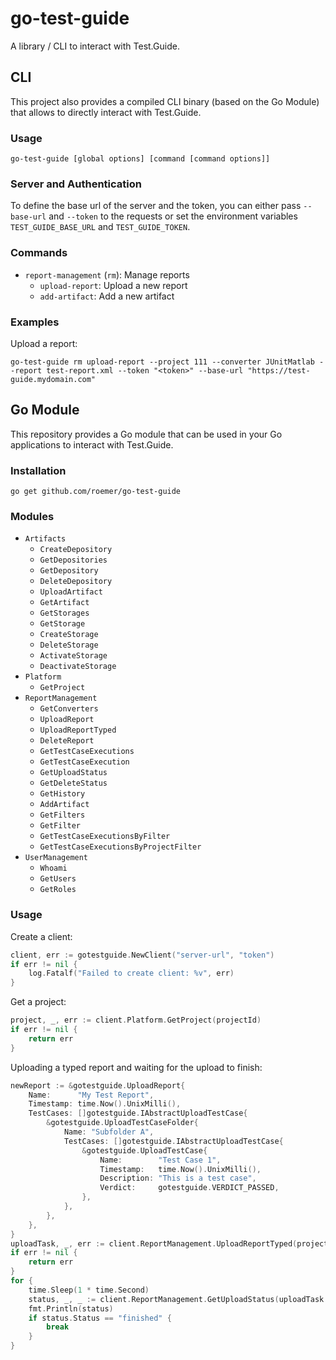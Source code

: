 # go-test-guide
A library / CLI to interact with Test.Guide.

## CLI
This project also provides a compiled CLI binary (based on the Go Module) that allows to directly interact with Test.Guide.

### Usage
```
go-test-guide [global options] [command [command options]]
```

### Server and Authentication
To define the base url of the server and the token, you can either pass `--base-url` and `--token` to the requests or set the environment variables `TEST_GUIDE_BASE_URL` and `TEST_GUIDE_TOKEN`.

### Commands
* `report-management` (`rm`): Manage reports
  * `upload-report`: Upload a new report
  * `add-artifact`: Add a new artifact

### Examples
Upload a report:
```
go-test-guide rm upload-report --project 111 --converter JUnitMatlab --report test-report.xml --token "<token>" --base-url "https://test-guide.mydomain.com"
```

## Go Module
This repository provides a Go module that can be used in your Go applications to interact with Test.Guide.

### Installation
```
go get github.com/roemer/go-test-guide
```

### Modules
* `Artifacts`
  * `CreateDepository`
  * `GetDepositories`
  * `GetDepository`
  * `DeleteDepository`
  * `UploadArtifact`
  * `GetArtifact`
  * `GetStorages`
  * `GetStorage`
  * `CreateStorage`
  * `DeleteStorage`
  * `ActivateStorage`
  * `DeactivateStorage`
* `Platform`
  * `GetProject`
* `ReportManagement`
  * `GetConverters`
  * `UploadReport`
  * `UploadReportTyped`
  * `DeleteReport`
  * `GetTestCaseExecutions`
  * `GetTestCaseExecution`
  * `GetUploadStatus`
  * `GetDeleteStatus`
  * `GetHistory`
  * `AddArtifact`
  * `GetFilters`
  * `GetFilter`
  * `GetTestCaseExecutionsByFilter`
  * `GetTestCaseExecutionsByProjectFilter`
* `UserManagement`
  * `Whoami`
  * `GetUsers`
  * `GetRoles`

### Usage
Create a client:
```go
client, err := gotestguide.NewClient("server-url", "token")
if err != nil {
    log.Fatalf("Failed to create client: %v", err)
}
```

Get a project:
```go
project, _, err := client.Platform.GetProject(projectId)
if err != nil {
    return err
}
```

Uploading a typed report and waiting for the upload to finish:
```go
newReport := &gotestguide.UploadReport{
    Name:      "My Test Report",
    Timestamp: time.Now().UnixMilli(),
    TestCases: []gotestguide.IAbstractUploadTestCase{
        &gotestguide.UploadTestCaseFolder{
            Name: "Subfolder A",
            TestCases: []gotestguide.IAbstractUploadTestCase{
                &gotestguide.UploadTestCase{
                    Name:        "Test Case 1",
                    Timestamp:   time.Now().UnixMilli(),
                    Description: "This is a test case",
                    Verdict:     gotestguide.VERDICT_PASSED,
                },
            },
        },
    },
}
uploadTask, _, err := client.ReportManagement.UploadReportTyped(projectId, newReport)
if err != nil {
    return err
}
for {
    time.Sleep(1 * time.Second)
    status, _, _ := client.ReportManagement.GetUploadStatus(uploadTask.TaskID)
    fmt.Println(status)
    if status.Status == "finished" {
        break
    }
}
```
